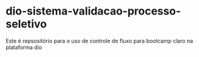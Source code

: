# dio-sistema-validacao-processo-seletivo
Este é repsositório para o uso de controle de fluxo para bootcamp claro na plataforma dio
